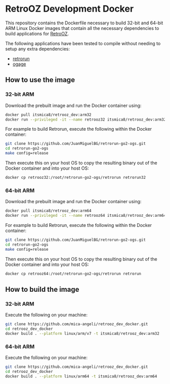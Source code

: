 # RetroOZ Development Docker

This repository contains the Dockerfile necessary to build 32-bit and 64-bit ARM Linux Docker images that contain all the necessary dependencies to build applications for [RetroOZ](https://github.com/southoz/RetroOZ/wiki).

The following applications have been tested to compile without needing to setup any extra dependencies:

* [retrorun](https://github.com/JuanMiguelBG/retrorun-go2-ogs)
* [ogage](https://github.com/JuanMiguelBG/ogage)

## How to use the image

### 32-bit ARM

Download the prebuilt image and run the Docker container using:

```bash
docker pull itsmica8/retrooz_dev:arm32
docker run --privileged -it --name retrooz32 itsmica8/retrooz_dev:arm32 bash
```

For example to build Retrorun, execute the following within the Docker container:

```bash
git clone https://github.com/JuanMiguelBG/retrorun-go2-ogs.git
cd retrorun-go2-ogs
make config=release
```

Then execute this on your host OS to copy the resulting binary out of the Docker container and into your host OS:

```bash
docker cp retrooz32:/root/retrorun-go2-ogs/retrorun retrorun32
```

### 64-bit ARM

Download the prebuilt image and run the Docker container using:

```bash
docker pull itsmica8/retrooz_dev:arm64
docker run --privileged -it --name retrooz64 itsmica8/retrooz_dev:arm64 bash
```

For example to build Retrorun, execute the following within the Docker container:

```bash
git clone https://github.com/JuanMiguelBG/retrorun-go2-ogs.git
cd retrorun-go2-ogs
make config=release
```

Then execute this on your host OS to copy the resulting binary out of the Docker container and into your host OS:

```bash
docker cp retrooz64:/root/retrorun-go2-ogs/retrorun retrorun
```

## How to build the image

### 32-bit ARM

Execute the following on your machine:

```bash
git clone https://github.com/mica-angeli/retrooz_dev_docker.git
cd retrooz_dev_docker
docker build . --platform linux/arm/v7 -t itsmica8/retrooz_dev:arm32
```

### 64-bit ARM

Execute the following on your machine:

```bash
git clone https://github.com/mica-angeli/retrooz_dev_docker.git
cd retrooz_dev_docker
docker build . --platform linux/arm64 -t itsmica8/retrooz_dev:arm64
```
